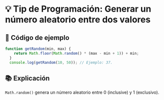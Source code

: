 # 💡 Tip de Programación: Generar un número aleatorio entre dos valores

## 📌 Código de ejemplo
```javascript
function getRandom(min, max) {
    return Math.floor(Math.random() * (max - min + 1)) + min;
  }
  console.log(getRandom(10, 50)); // Ejemplo: 37.
```

## 📚 Explicación

`Math.random()` genera un número aleatorio entre 0 (inclusive) y 1 (exclusivo).

